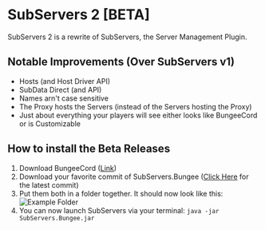 # SubServers 2 [BETA]
SubServers 2 is a rewrite of SubServers, the Server Management Plugin.

## Notable Improvements (Over SubServers v1)
* Hosts (and Host Driver API)
* SubData Direct (and API)
* Names arn't case sensitive
* The Proxy hosts the Servers (instead of the Servers hosting the Proxy)
* Just about everything your players will see either looks like BungeeCord or is Customizable

## How to install the Beta Releases
1. Download BungeeCord ([Link](https://www.spigotmc.org/link-forums/bungeecord.28/))
2. Download your favorite commit of SubServers.Bungee ([Click Here](https://github.com/ME1312/SubServers-2/tree/master/Artifacts) for the latest commit)
3. Put them both in a folder together. It should now look like this:
![Example Folder](https://s30.postimg.org/qhcx95jep/Screen_Shot_2016_12_15_at_4_30_15_PM.png)
4. You can now launch SubServers via your terminal: `java -jar SubServers.Bungee.jar`
